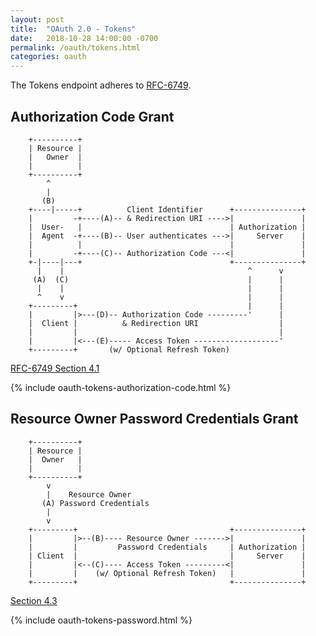```yaml
---
layout: post
title:  "OAuth 2.0 - Tokens"
date:   2018-10-28 14:00:00 -0700
permalink: /oauth/tokens.html
categories: oauth
---
```


The Tokens endpoint adheres to [RFC-6749](https://tools.ietf.org/html/rfc6749).

## Authorization Code Grant

```text
    +----------+
    | Resource |
    |   Owner  |
    |          |
    +----------+
        ^
        |
       (B)
    +----|-----+          Client Identifier      +---------------+
    |         -+----(A)-- & Redirection URI ---->|               |
    |  User-   |                                 | Authorization |
    |  Agent  -+----(B)-- User authenticates --->|     Server    |
    |          |                                 |               |
    |         -+----(C)-- Authorization Code ---<|               |
    +-|----|---+                                 +---------------+
      |    |                                         ^      v
     (A)  (C)                                        |      |
      |    |                                         |      |
      ^    v                                         |      |
    +---------+                                      |      |
    |         |>---(D)-- Authorization Code ---------'      |
    |  Client |          & Redirection URI                  |
    |         |                                             |
    |         |<---(E)----- Access Token -------------------'
    +---------+       (w/ Optional Refresh Token)
```
[RFC-6749 Section 4.1](https://tools.ietf.org/html/rfc6749#section-4.1)

{% include oauth-tokens-authorization-code.html %}

## Resource Owner Password Credentials Grant

```text
    +----------+
    | Resource |
    |  Owner   |
    |          |
    +----------+
        v
        |    Resource Owner
       (A) Password Credentials
        |
        v
    +---------+                                  +---------------+
    |         |>--(B)---- Resource Owner ------->|               |
    |         |         Password Credentials     | Authorization |
    | Client  |                                  |     Server    |
    |         |<--(C)---- Access Token ---------<|               |
    |         |    (w/ Optional Refresh Token)   |               |
    +---------+                                  +---------------+
```
[Section 4.3](https://tools.ietf.org/html/rfc6749#section-4.3)

{% include oauth-tokens-password.html %}
